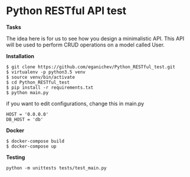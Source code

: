 Python RESTful API test
======================================

**Tasks**

The idea here is for us to see how you design a minimalistic API. This API will be 
used to perform CRUD operations on a model called User.

**Installation**
```
$ git clone https://github.com/eganichev/Python_RESTful_test.git
$ virtualenv -p python3.5 venv
$ source venv/bin/activate
$ cd Python_RESTful_test
$ pip install -r requirements.txt
$ python main.py
```
if you want to edit configurations, change this in main.py 
```
HOST = '0.0.0.0'
DB_HOST = 'db'
```

**Docker**
```
$ docker-compose build
$ docker-compose up
```

**Testing**
```
python -m unittests tests/test_main.py
```

